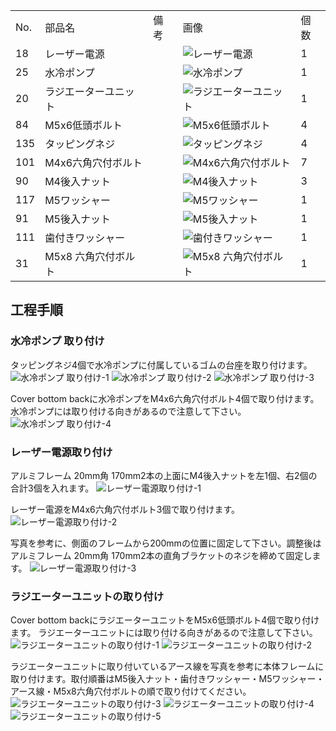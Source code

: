 <table class="packing-list">
    <tbody>
        <tr>
            <td>No.</td>
            <td>部品名</td>
            <td>備考</td>
            <td class="packing-img">画像</td>
            <td>個数</td>
        </tr>
        <tr>
            <td>18</td>
            <td>レーザー電源</td>
            <td></td>
            <td><img src="./images/packing/018.jpg" alt="レーザー電源"></td>
            <td>1</td>
        </tr>
        <tr>
            <td>25</td>
            <td>水冷ポンプ</td>
            <td></td>
            <td><img src="./images/packing/025.jpg" alt="水冷ポンプ"></td>
            <td>1</td>
        </tr>
        <tr>
            <td>20</td>
            <td>ラジエーターユニット</td>
            <td></td>
            <td><img src="./images/packing/020.jpg" alt="ラジエーターユニット"></td>
            <td>1</td>
        </tr>
        <tr>
            <td>84</td>
            <td>M5x6低頭ボルト</td>
            <td></td>
            <td><img src="./images/packing/084.jpg" alt="M5x6低頭ボルト"></td>
            <td>4</td>
        </tr>
        <tr>
            <td>135</td>
            <td>タッピングネジ</td>
            <td></td>
            <td><img src="./images/packing/135.jpg" alt="タッピングネジ"></td>
            <td>4</td>
        </tr>
        <tr>
            <td>101</td>
            <td>M4x6六角穴付ボルト</td>
            <td></td>
            <td><img src="./images/packing/101.jpg" alt="M4x6六角穴付ボルト"></td>
            <td>7</td>
        </tr>
        <tr>
            <td>90</td>
            <td>M4後入ナット</td>
            <td></td>
            <td><img src="./images/packing/090.jpg" alt="M4後入ナット"></td>
            <td>3</td>
        </tr>
        <tr>
            <td>117</td>
            <td>M5ワッシャー</td>
            <td></td>
            <td><img src="./images/packing/117.jpg" alt="M5ワッシャー"></td>
            <td>1</td>
        </tr>
        <tr>
            <td>91</td>
            <td>M5後入ナット</td>
            <td></td>
            <td><img src="./images/packing/091.jpg" alt="M5後入ナット"></td>
            <td>1</td>
        </tr>
        <tr>
            <td>111</td>
            <td>歯付きワッシャー</td>
            <td></td>
            <td><img src="./images/packing/111.jpg" alt="歯付きワッシャー"></td>
            <td>1</td>
        </tr>
        <tr>
            <td>31</td>
            <td>M5x8 六角穴付ボルト</td>
            <td></td>
            <td><img src="./images/packing/031.jpg" alt="M5x8 六角穴付ボルト"></td>
            <td>1</td>
        </tr>
    </tbody>
</table>

## 工程手順

### 水冷ポンプ 取り付け
タッピングネジ4個で水冷ポンプに付属しているゴムの台座を取り付けます。
<img src="./images/12/001.jpg" alt="水冷ポンプ 取り付け-1">
<img src="./images/12/002.jpg" alt="水冷ポンプ 取り付け-2">
<img src="./images/12/003.jpg" alt="水冷ポンプ 取り付け-3">

Cover bottom backに水冷ポンプをM4x6六角穴付ボルト4個で取り付けます。
水冷ポンプには取り付ける向きがあるので注意して下さい。
<img src="./images/12/004.jpg" alt="水冷ポンプ 取り付け-4">

### レーザー電源取り付け
アルミフレーム 20mm角 170mm2本の上面にM4後入ナットを左1個、右2個の合計3個を入れます。
<img src="./images/12/005.jpg" alt="レーザー電源取り付け-1">

レーザー電源をM4x6六角穴付ボルト3個で取り付けます。
<img src="./images/12/006.jpg" alt="レーザー電源取り付け-2">

写真を参考に、側面のフレームから200mmの位置に固定して下さい。調整後はアルミフレーム 20mm角 170mm2本の直角ブラケットのネジを締めて固定します。
<img src="./images/12/007.jpg" alt="レーザー電源取り付け-3">

### ラジエーターユニットの取り付け
Cover bottom backにラジエーターユニットをM5x6低頭ボルト4個で取り付けます。
ラジエーターユニットには取り付ける向きがあるので注意して下さい。
<img src="./images/12/008.jpg" alt="ラジエーターユニットの取り付け-1">
<img src="./images/12/009.jpg" alt="ラジエーターユニットの取り付け-2">

ラジエーターユニットに取り付いているアース線を写真を参考に本体フレームに取り付けます。取付順番はM5後入ナット・歯付きワッシャー・M5ワッシャー・アース線・M5x8六角穴付ボルトの順で取り付けてください。
<img src="./images/12/010.jpg" alt="ラジエーターユニットの取り付け-3">
<img src="./images/12/011.jpg" alt="ラジエーターユニットの取り付け-4">
<img src="./images/12/012.jpg" alt="ラジエーターユニットの取り付け-5">